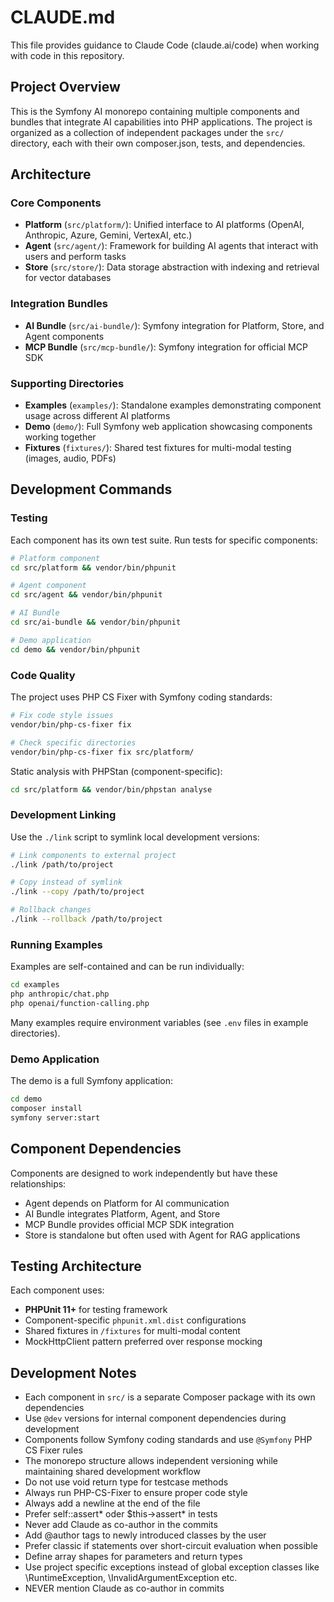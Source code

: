 # CLAUDE.md

This file provides guidance to Claude Code (claude.ai/code) when working with code in this repository.

## Project Overview

This is the Symfony AI monorepo containing multiple components and bundles that integrate AI capabilities into PHP applications. The project is organized as a collection of independent packages under the `src/` directory, each with their own composer.json, tests, and dependencies.

## Architecture

### Core Components
- **Platform** (`src/platform/`): Unified interface to AI platforms (OpenAI, Anthropic, Azure, Gemini, VertexAI, etc.)
- **Agent** (`src/agent/`): Framework for building AI agents that interact with users and perform tasks
- **Store** (`src/store/`): Data storage abstraction with indexing and retrieval for vector databases

### Integration Bundles
- **AI Bundle** (`src/ai-bundle/`): Symfony integration for Platform, Store, and Agent components
- **MCP Bundle** (`src/mcp-bundle/`): Symfony integration for official MCP SDK

### Supporting Directories
- **Examples** (`examples/`): Standalone examples demonstrating component usage across different AI platforms
- **Demo** (`demo/`): Full Symfony web application showcasing components working together
- **Fixtures** (`fixtures/`): Shared test fixtures for multi-modal testing (images, audio, PDFs)

## Development Commands

### Testing
Each component has its own test suite. Run tests for specific components:
```bash
# Platform component
cd src/platform && vendor/bin/phpunit

# Agent component  
cd src/agent && vendor/bin/phpunit

# AI Bundle
cd src/ai-bundle && vendor/bin/phpunit

# Demo application
cd demo && vendor/bin/phpunit
```

### Code Quality
The project uses PHP CS Fixer with Symfony coding standards:
```bash
# Fix code style issues
vendor/bin/php-cs-fixer fix

# Check specific directories
vendor/bin/php-cs-fixer fix src/platform/
```

Static analysis with PHPStan (component-specific):
```bash
cd src/platform && vendor/bin/phpstan analyse
```

### Development Linking
Use the `./link` script to symlink local development versions:
```bash
# Link components to external project
./link /path/to/project

# Copy instead of symlink
./link --copy /path/to/project

# Rollback changes
./link --rollback /path/to/project
```

### Running Examples
Examples are self-contained and can be run individually:
```bash
cd examples
php anthropic/chat.php
php openai/function-calling.php
```

Many examples require environment variables (see `.env` files in example directories).

### Demo Application
The demo is a full Symfony application:
```bash
cd demo
composer install
symfony server:start
```

## Component Dependencies

Components are designed to work independently but have these relationships:
- Agent depends on Platform for AI communication
- AI Bundle integrates Platform, Agent, and Store
- MCP Bundle provides official MCP SDK integration
- Store is standalone but often used with Agent for RAG applications

## Testing Architecture

Each component uses:
- **PHPUnit 11+** for testing framework
- Component-specific `phpunit.xml.dist` configurations
- Shared fixtures in `/fixtures` for multi-modal content
- MockHttpClient pattern preferred over response mocking

## Development Notes

- Each component in `src/` is a separate Composer package with its own dependencies
- Use `@dev` versions for internal component dependencies during development
- Components follow Symfony coding standards and use `@Symfony` PHP CS Fixer rules
- The monorepo structure allows independent versioning while maintaining shared development workflow
- Do not use void return type for testcase methods
- Always run PHP-CS-Fixer to ensure proper code style
- Always add a newline at the end of the file
- Prefer self::assert* oder $this->assert* in tests
- Never add Claude as co-author in the commits
- Add @author tags to newly introduced classes by the user
- Prefer classic if statements over short-circuit evaluation when possible
- Define array shapes for parameters and return types
- Use project specific exceptions instead of global exception classes like \RuntimeException, \InvalidArgumentException etc.
- NEVER mention Claude as co-author in commits